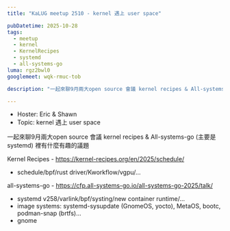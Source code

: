 ```yaml
---
title: "KaLUG meetup 2510 - kernel 遇上 user space"

pubDatetime: 2025-10-28
tags:
  - meetup
  - kernel
  - KernelRecipes
  - systemd
  - all-systems-go
luma: rgz2bwl0
googlemeet: wqk-rmuc-tob

description: "一起來聊9月兩大open source 會議 kernel recipes & All-systems-go (主要是systemd) 裡有什麼有趣的議題"

---
```


- Hoster: Eric & Shawn
- Topic: kernel 遇上 user space
 
一起來聊9月兩大open source 會議 kernel recipes & All-systems-go (主要是systemd) 裡有什麼有趣的議題

Kernel Recipes - https://kernel-recipes.org/en/2025/schedule/
 - schedule/bpf/rust driver/Kworkflow/vgpu/...

all-systems-go - https://cfp.all-systems-go.io/all-systems-go-2025/talk/
 - systemd v258/varlink/bpf/systing/new container runtime/...
 - image systems: systemd-sysupdate (GnomeOS, yocto), MetaOS, bootc, podman-snap (brtfs)...
 - gnome
